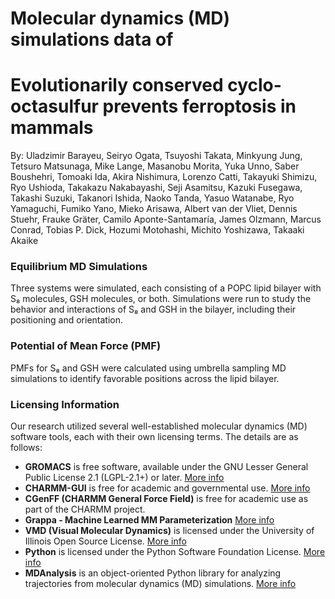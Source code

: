 # Molecular dynamics (MD) simulations data of 
# Evolutionarily conserved cyclo-octasulfur prevents ferroptosis in mammals

By: Uladzimir Barayeu, Seiryo Ogata, Tsuyoshi Takata, Minkyung Jung, Tetsuro Matsunaga, Mike Lange, Masanobu Morita, Yuka Unno, Saber Boushehri, Tomoaki Ida, Akira Nishimura, Lorenzo Catti, Takayuki Shimizu, Ryo Ushioda, Takakazu Nakabayashi, Seji Asamitsu, Kazuki Fusegawa, Takashi Suzuki, Takanori Ishida, Naoko Tanda, Yasuo Watanabe, Ryo Yamaguchi, Fumiko Yano, Mieko Arisawa, Albert van der Vliet, Dennis Stuehr, Frauke Gräter, Camilo Aponte-Santamaría, James Olzmann, Marcus Conrad, Tobias P. Dick, Hozumi Motohashi, Michito Yoshizawa, Takaaki Akaike

### Equilibrium MD Simulations
Three systems were simulated, each consisting of a POPC lipid bilayer with S₈ molecules, GSH molecules, or both. 
Simulations were run to study the behavior and interactions of S₈ and GSH in the bilayer, including their positioning and orientation. 

### Potential of Mean Force (PMF)
PMFs for S₈ and GSH were calculated using umbrella sampling MD simulations to identify favorable positions across the lipid bilayer.

### Licensing Information

Our research utilized several well-established molecular dynamics (MD) software tools, each with their own licensing terms. 
The details are as follows:

- **GROMACS** is free software, available under the GNU Lesser General Public License 2.1 (LGPL-2.1+) or later. [More info](https://bioexcel.eu/software/licenses/#gromacs)
- **CHARMM-GUI** is free for academic and governmental use. [More info](https://www.charmm-gui.org/?doc=license_cgui)
- **CGenFF (CHARMM General Force Field)** is free for academic use as part of the CHARMM project.   <!--  [More info](https://www.charmm.org/cgenff/) -->
- **Grappa - Machine Learned MM Parameterization** [More info](https://github.com/graeter-group/grappa/tree/main)
- **VMD (Visual Molecular Dynamics)** is licensed under the University of Illinois Open Source License. [More info](https://www.ks.uiuc.edu/Research/vmd/current/LICENSE.html) 
- **Python** is licensed under the Python Software Foundation License. [More info](https://docs.python.org/3/license.html)
- **MDAnalysis** is an object-oriented Python library for analyzing trajectories from molecular dynamics (MD) simulations. [More info](https://github.com/MDAnalysis/mdanalysis/blob/develop/LICENSE)
